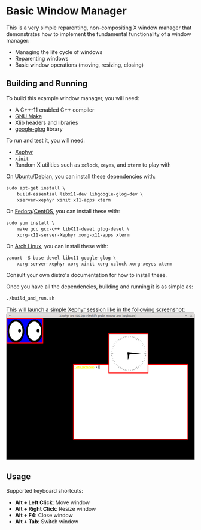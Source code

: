 Basic Window Manager
====================

This is a very simple reparenting, non-compositing X window manager that
demonstrates how to implement the fundamental functionality of a window manager:

  * Managing the life cycle of windows
  * Reparenting windows
  * Basic window operations (moving, resizing, closing)


Building and Running
--------------------

To build this example window manager, you will need:

* A C++-11 enabled C++ compiler
* [GNU Make](https://www.gnu.org/software/make/)
* Xlib headers and libraries
* [google-glog](https://code.google.com/p/google-glog/) library

To run and test it, you will need:

* [Xephyr](http://www.freedesktop.org/wiki/Software/Xephyr/)
* `xinit`
* Random X utilities such as `xclock`, `xeyes`, and `xterm` to play with

On [Ubuntu](https://www.ubuntu.com)/[Debian](https://www.debian.org/), you can
install these dependencies with:

    sudo apt-get install \
        build-essential libx11-dev libgoogle-glog-dev \
        xserver-xephyr xinit x11-apps xterm

On [Fedora](https://getfedora.org)/[CentOS](https://www.centos.org), you can install these with:

    sudo yum install \
        make gcc gcc-c++ libX11-devel glog-devel \
        xorg-x11-server-Xephyr xorg-x11-apps xterm

On [Arch Linux](http://www.archlinux.org), you can install these with:

    yaourt -S base-devel libx11 google-glog \
        xorg-server-xephyr xorg-xinit xorg-xclock xorg-xeyes xterm

Consult your own distro's documentation for how to install these.

Once you have all the dependencies, building and running it is as simple as:

    ./build_and_run.sh

This will launch a simple Xephyr session like in the following screenshot:
![Screenshot](basic_wm_screenshot.png)


Usage
-----

Supported keyboard shortcuts:

* **Alt + Left Click**: Move window
* **Alt + Right Click**: Resize window
* **Alt + F4**: Close window
* **Alt + Tab**: Switch window
